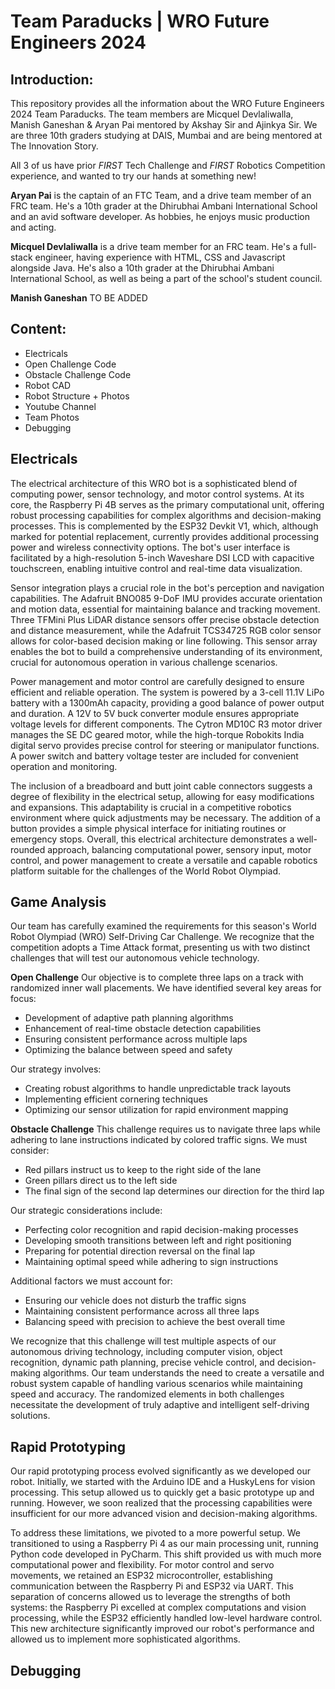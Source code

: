 # Team Paraducks | WRO Future Engineers 2024

## Introduction:
This repository provides all the information about the WRO Future Engineers 2024 Team Paraducks. The team members are Micquel Devlaliwalla, Manish Ganeshan & Aryan Pai mentored by Akshay Sir and Ajinkya Sir. We are three 10th graders studying at DAIS, Mumbai and are being mentored at The Innovation Story.

All 3 of us have prior *FIRST* Tech Challenge and *FIRST* Robotics Competition experience, and wanted to try our hands at something new!

**Aryan Pai** is the captain of an FTC Team, and a drive team member of an FRC team. He's a 10th grader at the Dhirubhai Ambani International School and an avid software developer. As hobbies, he enjoys music production and acting.

**Micquel Devlaliwalla** is a drive team member for an FRC team. He's a full-stack engineer, having experience with HTML, CSS and Javascript alongside Java. He's also a 10th grader at the Dhirubhai Ambani International School, as well as being a part of the school's student council.

**Manish Ganeshan** TO BE ADDED

## Content:
* Electricals
* Open Challenge Code
* Obstacle Challenge Code
* Robot CAD
* Robot Structure + Photos
* Youtube Channel
* Team Photos
* Debugging

## Electricals
The electrical architecture of this WRO bot is a sophisticated blend of computing power, sensor technology, and motor control systems. At its core, the Raspberry Pi 4B serves as the primary computational unit, offering robust processing capabilities for complex algorithms and decision-making processes. This is complemented by the ESP32 Devkit V1, which, although marked for potential replacement, currently provides additional processing power and wireless connectivity options. The bot's user interface is facilitated by a high-resolution 5-inch Waveshare DSI LCD with capacitive touchscreen, enabling intuitive control and real-time data visualization.

Sensor integration plays a crucial role in the bot's perception and navigation capabilities. The Adafruit BNO085 9-DoF IMU provides accurate orientation and motion data, essential for maintaining balance and tracking movement. Three TFMini Plus LiDAR distance sensors offer precise obstacle detection and distance measurement, while the Adafruit TCS34725 RGB color sensor allows for color-based decision making or line following. This sensor array enables the bot to build a comprehensive understanding of its environment, crucial for autonomous operation in various challenge scenarios.

Power management and motor control are carefully designed to ensure efficient and reliable operation. The system is powered by a 3-cell 11.1V LiPo battery with a 1300mAh capacity, providing a good balance of power output and duration. A 12V to 5V buck converter module ensures appropriate voltage levels for different components. The Cytron MD10C R3 motor driver manages the SE DC geared motor, while the high-torque Robokits India digital servo provides precise control for steering or manipulator functions. A power switch and battery voltage tester are included for convenient operation and monitoring.

The inclusion of a breadboard and butt joint cable connectors suggests a degree of flexibility in the electrical setup, allowing for easy modifications and expansions. This adaptability is crucial in a competitive robotics environment where quick adjustments may be necessary. The addition of a button provides a simple physical interface for initiating routines or emergency stops. Overall, this electrical architecture demonstrates a well-rounded approach, balancing computational power, sensory input, motor control, and power management to create a versatile and capable robotics platform suitable for the challenges of the World Robot Olympiad.

## Game Analysis
Our team has carefully examined the requirements for this season's World Robot Olympiad (WRO) Self-Driving Car Challenge. We recognize that the competition adopts a Time Attack format, presenting us with two distinct challenges that will test our autonomous vehicle technology.

**Open Challenge**
Our objective is to complete three laps on a track with randomized inner wall placements. We have identified several key areas for focus:

* Development of adaptive path planning algorithms
* Enhancement of real-time obstacle detection capabilities
* Ensuring consistent performance across multiple laps
* Optimizing the balance between speed and safety

Our strategy involves:

* Creating robust algorithms to handle unpredictable track layouts
* Implementing efficient cornering techniques
* Optimizing our sensor utilization for rapid environment mapping


**Obstacle Challenge**
This challenge requires us to navigate three laps while adhering to lane instructions indicated by colored traffic signs. We must consider:

* Red pillars instruct us to keep to the right side of the lane
* Green pillars direct us to the left side
* The final sign of the second lap determines our direction for the third lap

Our strategic considerations include:

* Perfecting color recognition and rapid decision-making processes
* Developing smooth transitions between left and right positioning
* Preparing for potential direction reversal on the final lap
* Maintaining optimal speed while adhering to sign instructions

Additional factors we must account for:
* Ensuring our vehicle does not disturb the traffic signs
* Maintaining consistent performance across all three laps
* Balancing speed with precision to achieve the best overall time

We recognize that this challenge will test multiple aspects of our autonomous driving technology, including computer vision, object recognition, dynamic path planning, precise vehicle control, and decision-making algorithms.
Our team understands the need to create a versatile and robust system capable of handling various scenarios while maintaining speed and accuracy. The randomized elements in both challenges necessitate the development of truly adaptive and intelligent self-driving solutions.

## Rapid Prototyping

Our rapid prototyping process evolved significantly as we developed our robot. Initially, we started with the Arduino IDE and a HuskyLens for vision processing. This setup allowed us to quickly get a basic prototype up and running. However, we soon realized that the processing capabilities were insufficient for our more advanced vision and decision-making algorithms.

To address these limitations, we pivoted to a more powerful setup. We transitioned to using a Raspberry Pi 4 as our main processing unit, running Python code developed in PyCharm. This shift provided us with much more computational power and flexibility. For motor control and servo movements, we retained an ESP32 microcontroller, establishing communication between the Raspberry Pi and ESP32 via UART. This separation of concerns allowed us to leverage the strengths of both systems: the Raspberry Pi excelled at complex computations and vision processing, while the ESP32 efficiently handled low-level hardware control. This new architecture significantly improved our robot's performance and allowed us to implement more sophisticated algorithms.

## Debugging
